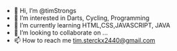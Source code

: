 - 👋 Hi, I’m @timStrongs
- 👀 I’m interested in Darts, Cycling, Programming
- 🌱 I’m currently learning HTML,CSS,JAVASCRIPT, JAVA
- 💞️ I’m looking to collaborate on ...
- 📫 How to reach me tim.sterckx2440@gmail.com

<!---
timStrongs/timStrongs is a ✨ special ✨ repository because its `README.md` (this file) appears on your GitHub profile.
You can click the Preview link to take a look at your changes.
--->
